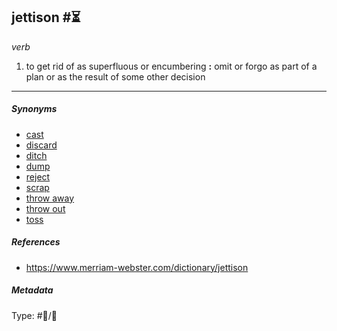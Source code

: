 ## jettison  #⏳

*verb*

1. to get rid of as superfluous or encumbering **:** omit or forgo as part of a plan or as the result of some other decision

---

##### Synonyms

* [cast](cast.md)
* [discard](discard.md)
* [ditch](ditch.md)
* [dump](dump.md)
* [reject](reject.md)
* [scrap](scrap.md)
* [throw away](throw%20away.md)
* [throw out](throw%20out.md)
* [toss](toss.md)

##### References

* https://www.merriam-webster.com/dictionary/jettison

##### Metadata

Type: #💬/💬 
